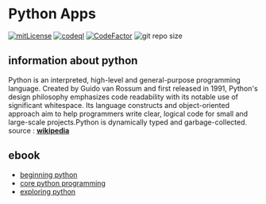 # Python Apps

[![mitLicense](https://img.shields.io/apm/l/vim-mode?color=green&label=license&logo=pencil&style=for-the-badge)](https://github.com/slowy07/pythonApps/blob/main/LICENSE)
[![codeql](https://img.shields.io/github/workflow/status/slowy07/pythonApps/CodeQL?label=Code%20QL&style=for-the-badge)](https://github.com/slowy07/pythonApps/actions/workflows/codeql-analysis.yml)
[![CodeFactor](https://www.codefactor.io/repository/github/slowy07/pythonapps/badge?style=for-the-badge)](https://www.codefactor.io/repository/github/slowy07/pythonapps)
![git repo size](https://img.shields.io/github/repo-size/slowy07/pythonApps?style=for-the-badge)

## information about python

Python is an interpreted, high-level and general-purpose programming language. Created by Guido van Rossum and first released in 1991, Python's design philosophy emphasizes code readability with its notable use of significant whitespace. Its language constructs and object-oriented approach aim to help programmers write clear, logical code for small and large-scale projects.Python is dynamically typed and garbage-collected.
source : [**wikipedia**](<https://en.wikipedia.org/wiki/Python_(programming_language)>)

## ebook

- [beginning python](https://theswissbay.ch/pdf/Gentoomen%20Library/Programming/Python/Beginning%20Python.pdf)
- [core python programming](https://theswissbay.ch/pdf/Gentoomen%20Library/Programming/Python/Core%20Python%20Programming.pdf)
- [exploring python](https://theswissbay.ch/pdf/Gentoomen%20Library/Programming/Python/Exploring%20Python%20%282009%29.pdf)